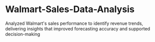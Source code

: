 # Walmart-Sales-Data-Analysis
Analyzed Walmart's sales performance to identify revenue trends, delivering insights that improved forecasting accuracy and supported decision-making

